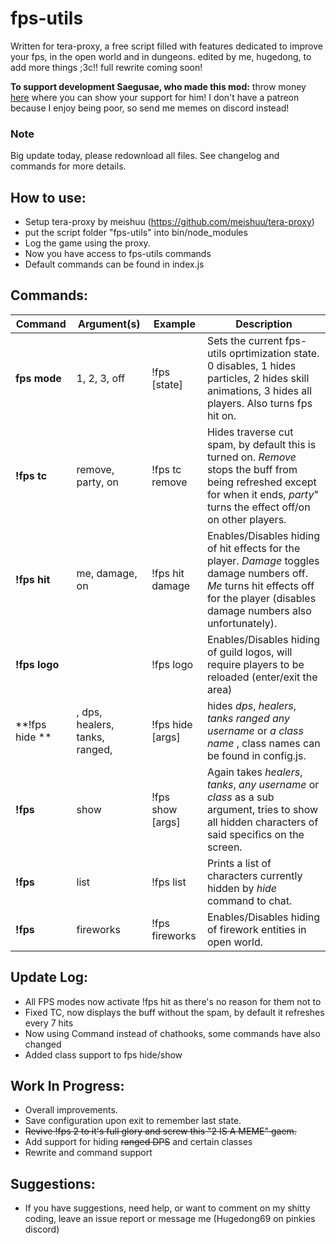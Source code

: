 # fps-utils

  Written for tera-proxy, a free script filled with features dedicated to improve your fps, in the open world and in dungeons.
  edited by me, hugedong, to add more things ;3c!!
  full rewrite coming soon!

  **To support development Saegusae, who made this mod:** 
  throw money [here](https://www.patreon.com/saegusa) where you can show your support for him!
  I don't have a patreon because I enjoy being poor, so send me memes on discord instead!

### Note
Big update today, please redownload all files. See changelog and commands for more details.

## How to use:
* Setup tera-proxy by meishuu (https://github.com/meishuu/tera-proxy)
* put the script folder "fps-utils" into bin/node_modules
* Log the game using the proxy.
* Now you have access to fps-utils commands
* Default commands can be found in index.js

## Commands:

Command | Argument(s) | Example | Description
---|---|---|---
**fps mode** | 1, 2, 3, off | !fps [state] | Sets the current fps-utils oprtimization state. 0 disables, 1 hides particles, 2 hides skill animations, 3 hides all players. Also turns fps hit on.
**!fps tc** | remove, party, on | !fps tc remove | Hides traverse cut spam, by default this is turned on. *Remove* stops the buff from being refreshed except for when it ends, *party*" turns the effect off/on on other players.
**!fps hit** | me, damage, on | !fps hit damage | Enables/Disables hiding of hit effects for the player. *Damage* toggles damage numbers off. *Me* turns hit effects off for the player (disables damage numbers also unfortunately).
**!fps logo** |  | !fps logo | Enables/Disables hiding of guild logos, will require players to be reloaded (enter/exit the area)
**!fps hide ** | <playername>, dps, healers, tanks, ranged, <class> | !fps hide [args] |hides *dps*, *healers*, *tanks* *ranged* *any username* or *a class name* , class names can be found in config.js.
**!fps** | show | !fps show [args] | Again takes *healers*, *tanks*, *any username* or *class* as a sub argument, tries to show all hidden characters of said specifics on the screen.
**!fps** | list | !fps list |  Prints a list of characters currently hidden by *hide* command to chat.
**!fps** | fireworks | !fps fireworks | Enables/Disables hiding of firework entities in open world.

## Update Log:
* All FPS modes now activate !fps hit as there's no reason for them not to
* Fixed TC, now displays the buff without the spam, by default it refreshes every 7 hits
* Now using Command instead of chathooks, some commands have also changed
* Added class support to fps hide/show

## Work In Progress:
* Overall improvements.
* Save configuration upon exit to remember last state.
* ~~Revive !fps 2 to it's full glory and screw this "2 IS A MEME" gaem.~~
* Add support for hiding ~~ranged DPS~~ and certain classes
* Rewrite and command support

## Suggestions:
* If you have suggestions, need help, or want to comment on my shitty coding, leave an issue report or message me (Hugedong69 on pinkies discord)
